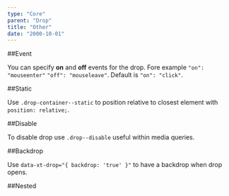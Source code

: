 ```yaml
---
type: "Core"
parent: "Drop"
title: "Other"
date: "2000-10-01"
---
```


##Event

You can specify **on** and **off** events for the drop. Fore example `"on": "mouseenter"` `"off": "mouseleave"`. Default is `"on": "click"`.

<demo>
  <demovanilla src="inline/core/drop/event">
  </demovanilla>
</demo>

##Static

Use `.drop-container--static` to position relative to closest element with `position: relative;`.

<demo>
  <demovanilla src="inline/core/drop/static">
  </demovanilla>
</demo>

##Disable

To disable drop use `.drop--disable` useful within media queries.

<demo>
  <demovanilla src="inline/core/drop/disable">
  </demovanilla>
</demo>

##Backdrop

Use `data-xt-drop="{ backdrop: 'true' }"` to have a backdrop when drop opens.

<demo>
  <demovanilla src="inline/core/drop/backdrop">
  </demovanilla>
</demo>

##Nested

<demo>
  <demovanilla src="inline/core/drop/nested">
  </demovanilla>
</demo>

